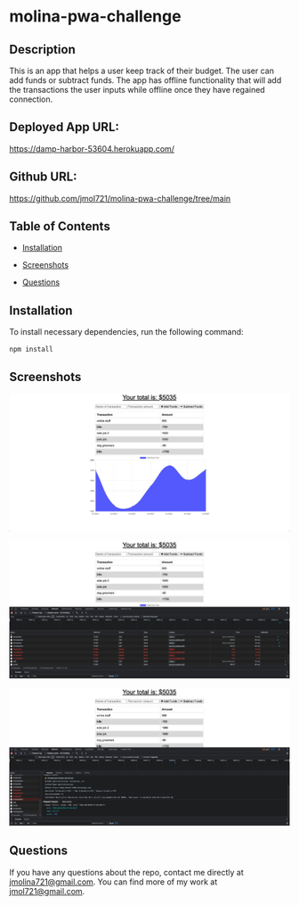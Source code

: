 # molina-pwa-challenge

  

  ## Description
  
  This is an app that helps a user keep track of their budget. The user can add funds or subtract funds. The app has offline functionality that will add the transactions the user inputs while offline once they have regained connection.

  ## Deployed App URL: 
  https://damp-harbor-53604.herokuapp.com/

  ## Github URL:
  https://github.com/jmol721/molina-pwa-challenge/tree/main


  ## Table of Contents

  * [Installation](#installation)

  * [Screenshots](#screenshots)

  * [Questions](#questions)

  ## Installation

  To install necessary dependencies, run the following command:

  ```
  npm install
  ```

  ## Screenshots
  ![](./screenshots/SS1.jpg)

  ![](./screenshots/SS2.jpg)

  ![](./screenshots/SS3.jpg)

  ## Questions

  If you have any questions about the repo, contact me directly at jmolina721@gmail.com. You can find more of my work at [jmol721@gmail.com](https://github.com/jmol721@gmail.com/).
